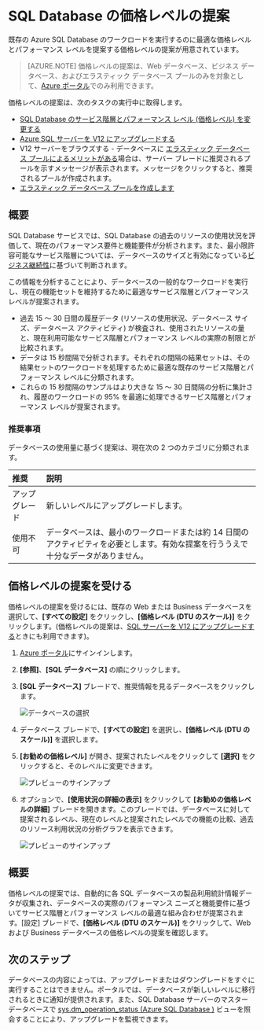 <properties 
   pageTitle="Azure SQL Database の価格レベルの提案" 
   description="Azure ポータルで価格レベルを変更するとき、価格レベルの提案により、既存の Azure SQL Database のワークロードを実行するのに最適なレベルが提案されます。価格レベルは、SQL Database のサービス レベルとパフォーマンス レベルを説明します。" 
   services="sql-database" 
   documentationCenter="" 
   authors="stevestein" 
   manager="jeffreyg" 
   editor="monicar"/>

<tags
   ms.service="sql-database"
   ms.devlang="na"
   ms.topic="article"
   ms.tgt_pltfrm="na"
   ms.workload="data-management" 
   ms.date="02/08/2015"
   ms.author="sstein"/>

# SQL Database の価格レベルの提案

 既存の Azure SQL Database のワークロードを実行するのに最適な価格レベルとパフォーマンス レベルを提案する価格レベルの提案が用意されています。

> [AZURE.NOTE] 価格レベルの提案は、Web データベース、ビジネス データベース、およびエラスティック データベース プールのみを対象として、[Azure ポータル](https://portal.azure.com/)でのみ利用できます。


価格レベルの提案は、次のタスクの実行中に取得します。

- [SQL Database のサービス階層とパフォーマンス レベル (価格レベル) を変更する](sql-database-scale-up.md)
- [Azure SQL サーバーを V12 にアップグレードする](sql-database-v12-upgrade.md)
- V12 サーバーをブラウズする - データベースに [エラスティック データベース プールによるメリットがある](sql-database-elastic-pool-portal.md#recommended-elastic-database-pools)場合は、サーバー ブレードに推奨されるプールを示すメッセージが表示されます。メッセージをクリックすると、推奨されるプールが作成されます。
- [エラスティック データベース プールを作成します](sql-database-elastic-pool.md#elastic-database-pool-pricing-tier-recommendations)





## 概要

SQL Database サービスでは、SQL Database の過去のリソースの使用状況を評価して、現在のパフォーマンス要件と機能要件が分析されます。また、最小限許容可能なサービス階層については、データベースのサイズと有効になっている[ビジネス継続性](sql-database-business-continuity.md)に基づいて判断されます。

この情報を分析することにより、データベースの一般的なワークロードを実行し、現在の機能セットを維持するために最適なサービス階層とパフォーマンス レベルが提案されます。

- 過去 15 ～ 30 日間の履歴データ (リソースの使用状況、データベース サイズ、データベース アクティビティ) が検査され、使用されたリソースの量と、現在利用可能なサービス階層とパフォーマンス レベルの実際の制限とが比較されます。
- データは 15 秒間隔で分析されます。それぞれの間隔の結果セットは、その結果セットのワークロードを処理するために最適な既存のサービス階層とパフォーマンス レベルに分類されます。
- これらの 15 秒間隔のサンプルはより大きな 15 ～ 30 日間隔の分析に集計され、履歴のワークロードの 95% を最適に処理できるサービス階層とパフォーマンス レベルが提案されます。

### 推奨事項

データベースの使用量に基づく提案は、現在次の 2 つのカテゴリに分類されます。


| 推奨 | 説明 |
| :--- | :--- |
| アップグレード | 新しいレベルにアップグレードします。 |
| 使用不可 | データベースは、最小のワークロードまたは約 14 日間のアクティビティを必要とします。有効な提案を行ううえで十分なデータがありません。 |

## 価格レベルの提案を受ける

価格レベルの提案を受けるには、既存の Web または Business データベースを選択して、**[すべての設定]** をクリックし、**[価格レベル (DTU のスケール)]** をクリックします。(価格レベルの提案は、[SQL サーバーを V12 にアップグレードする](sql-database-v12-upgrade.md)ときにも利用できます)。

1. [Azure ポータル](https://portal.azure.com/)にサインインします。
2. **[参照]**、**[SQL データベース]** の順にクリックします。
4. **[SQL データベース]** ブレードで、推奨情報を見るデータベースをクリックします。

    ![データベースの選択][1]

5. データベース ブレードで、**[すべての設定]** を選択し、**[価格レベル (DTU のスケール)]** を選択します。


7. **[お勧めの価格レベル]** が開き、提案されたレベルをクリックして **[選択]** をクリックすると、そのレベルに変更できます。

    ![プレビューのサインアップ][4]

8. オプションで、**[使用状況の詳細の表示]** をクリックして **[お勧めの価格レベルの詳細]** ブレードを開きます。このブレードでは、データベースに対して提案されるレベル、現在のレベルと提案されたレベルでの機能の比較、過去のリソース利用状況の分析グラフを表示できます。

    ![プレビューのサインアップ][5]



## 概要

価格レベルの提案では、自動的に各 SQL データベースの製品利用統計情報データが収集され、データベースの実際のパフォーマンス ニーズと機能要件に基づいてサービス階層とパフォーマンス レベルの最適な組み合わせが提案されます。[設定] ブレードで、**[価格レベル (DTU のスケール)]** をクリックして、Web および Business データベースの価格レベルの提案を確認します。



## 次のステップ

データベースの内容によっては、アップグレードまたはダウングレードをすぐに実行することはできません。ポータルでは、データベースが新しいレベルに移行されるときに通知が提供されます。また、SQL Database サーバーのマスター データベースで [sys.dm\_operation\_status (Azure SQL Database )](https://msdn.microsoft.com/library/dn270022.aspx) ビューを照会することにより、アップグレードを監視できます。


<!--Image references-->
[1]: ./media/sql-database-service-tier-advisor/select-database.png
[4]: ./media/sql-database-service-tier-advisor/choose-pricing-tier.png
[5]: ./media/sql-database-service-tier-advisor/usage-details.png


 

<!---HONumber=AcomDC_0211_2016-->